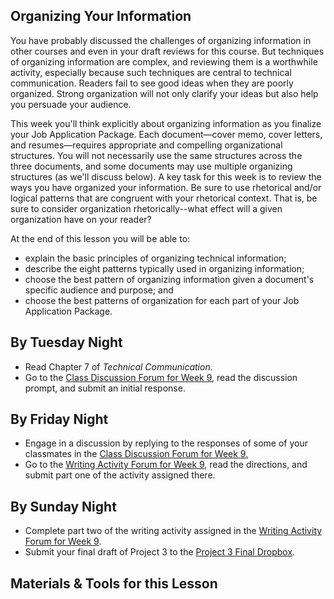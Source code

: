 ## Organizing Your Information

You have probably discussed the challenges of organizing information in other courses and even in your draft reviews for this course. But techniques of organizing information are complex, and reviewing them is a worthwhile activity, especially because such techniques are central to technical communication. Readers fail to see good ideas when they are poorly organized. Strong organization will not only clarify your ideas but also help you persuade your audience.

This week you'll think explicitly about organizing information as you finalize your Job Application Package. Each document&mdash;cover memo, cover letters, and resumes&mdash;requires appropriate and compelling organizational structures. You will not necessarily use the same structures across the three documents, and some documents may use multiple organizing structures (as we'll discuss below). A key task for this week is to review the ways you have organized your information. Be sure to use rhetorical and/or logical patterns that are congruent with your rhetorical context. That is, be sure to consider organization rhetorically--what effect will a given organization have on your reader?

At the end of this lesson you will be able to:

* explain the basic principles of organizing technical information;
* describe the eight patterns typically used in organizing information;
* choose the best pattern of organizing information given a document's specific audience and purpose; and
* choose the best patterns of organization for each part of your Job Application Package.

## By Tuesday Night

* Read Chapter 7 of _Technical Communication_.
* Go to the [Class Discussion Forum for Week 9][1], read the discussion prompt, and submit an initial response.

## By Friday Night

* Engage in a discussion by replying to the responses of some of your classmates in the [Class Discussion Forum for Week 9.][1]
* Go to the [Writing Activity Forum for Week 9][2], read the directions, and submit part one of the activity assigned there.

## By Sunday Night

* Complete part two of the writing activity assigned in the [Writing Activity Forum for Week 9][2].
* Submit your final draft of Project 3 to the [Project 3 Final Dropbox][3].

## Materials & Tools for this Lesson

[1]: /section/content/default.asp?WCI=Goto&WCU=CRSCNT&MATCH=Class+Discussion+Forum+for+Week+9
[2]: /section/content/default.asp?WCI=Goto&WCU=CRSCNT&MATCH=Writing+Activity+Forum+for+Week+9
[3]: /section/content/default.asp?WCI=Goto&WCU=CRSCNT&MATCH=Project+3+Final+Dropbox
